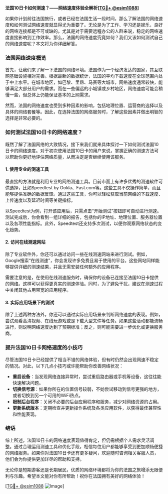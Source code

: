 **法国10日卡如何测速？——网络速度体验全解析[[TG💪+ @esim1088](https://t.me/s/esim1088)]**

如果你计划前往法国旅行，或者已经在法国生活一段时间，那么了解法国的网络速度和如何测试网络速度就显得尤为重要了。无论是为了工作、学习还是娱乐，良好的网络连接都是不可或缺的。尤其是对于需要远程办公的人群来说，稳定的网络速度直接影响到工作效率。那么，法国的网络速度究竟如何？我们又该如何测试自己的网络速度呢？本文将为你详细解答。

### 法国网络速度概览

首先，让我们来了解一下法国的网络环境。法国作为一个经济发达的国家，其互联网基础设施相对完善。根据最新的数据统计，法国的平均下载速度在全球范围内处于中上水平。在城市地区，如巴黎、里昂、马赛等大城市，网络速度通常较快，能够满足大部分用户的需求。而在一些偏远的小城镇或乡村地区，网络速度可能会稍慢一些，但总体上仍能保证基本的上网需求。

然而，法国的网络速度也受到多种因素的影响，包括地理位置、运营商的选择以及具体的网络套餐等。因此，在选择法国的网络服务时，了解这些因素并做出明智的选择是非常必要的。

### 如何测试法国10日卡的网络速度？

既然了解了法国网络的大致情况，接下来我们就来具体探讨一下如何测试法国10日卡的网络速度。对于初次使用法国10日卡的用户来说，掌握正确的测速方法可以帮助你更好地评估网络质量，从而决定是否继续使用该服务。

#### 1. 使用专业的测速工具

最直接的方法就是利用专业的网络测速工具。目前市面上有许多优秀的测速软件可供选择，比如Speedtest by Ookla、Fast.com等。这些工具不仅操作简单，而且能够提供准确的数据反馈。通过这些工具，你可以轻松获取当前网络的下载速度、上传速度以及延迟时间等关键指标。

以Speedtest为例，打开该应用后，只需点击“开始测试”按钮即可自动进行测速。测试完成后，你会看到一组详细的报告，包括你的IP地址、地理位置、服务器位置以及各项性能指标。此外，Speedtest还支持多次测试，以便你观察网络状态的变化趋势。

#### 2. 访问在线测速网站

除了专业软件外，你还可以通过访问一些在线测速网站来进行测试。例如，Google搜索“在线测速”，你会发现许多免费且易于使用的平台。这些网站同样能够提供详细的测速结果，并且无需安装任何额外的应用程序。

需要注意的是，在使用在线测速服务时，确保你的设备已连接至法国10日卡提供的网络。这样可以获得更真实的测速体验。同时，为了避免干扰，建议在测速过程中关闭其他占用带宽的应用程序。

#### 3. 实际应用场景下的测试

除了上述两种方法外，你还可以通过实际应用场景来判断网络速度的表现。例如，尝试观看高清视频、在线玩游戏或是下载大型文件等任务。如果这些活动都能流畅进行，则说明网络速度达到了预期标准；反之，则可能需要进一步优化或更换服务商。

### 提升法国10日卡网络速度的小技巧

尽管法国10日卡已经提供了相当不错的网络体验，但有时仍然会出现网速不稳定的情况。对此，以下几点小技巧或许能帮助你改善网络状况：

- **重启设备**：当发现网络连接异常时，尝试重启路由器或手机等设备，这往往能快速解决问题。
- **切换信号源**：如果你所在的位置信号较弱，不妨尝试移动到信号更强的地方，或者切换到另一个可用的WiFi热点。
- **限制后台程序**：关闭不必要的后台应用程序和服务，减少对网络资源的占用。
- **更新系统版本**：定期检查并更新操作系统及各类应用软件，以获得最佳兼容性和性能表现。

### 结语

综上所述，法国10日卡的网络速度表现值得肯定，但仍需根据个人需求灵活调整。通过合理运用测速工具和优化手段，相信每位用户都能够享受到更加顺畅便捷的网络服务。如果你对法国10日卡还有更多疑问，欢迎随时咨询相关客服人员，他们会为你提供更加详尽的帮助和支持。

无论你是短期游客还是长期居民，优质的网络环境都将为你的法国之旅增添无限便利与乐趣。希望本文能对你有所帮助！祝你在法国拥有美好的网络体验！

[[TG💪+ @esim1088](https://t.me/s/esim1088) ![Image](https://i.postimg.cc/4NQfJmqS/Snipaste-2025-05-13-00-14-12.png)]